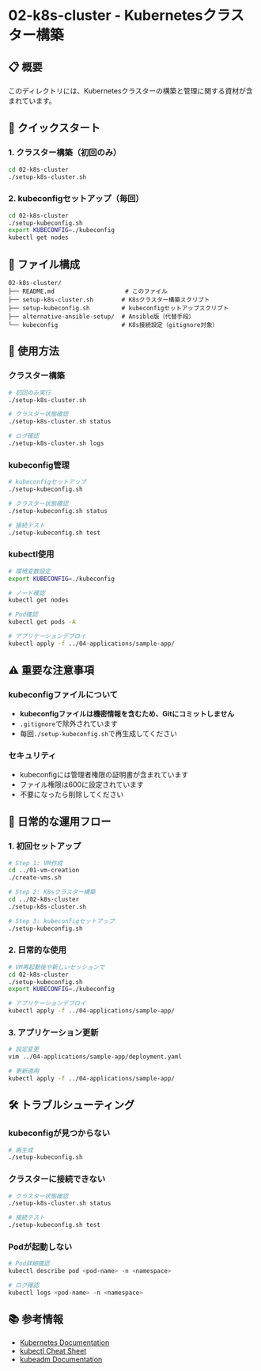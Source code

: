 # 02-k8s-cluster - Kubernetesクラスター構築

## 📋 概要

このディレクトリには、Kubernetesクラスターの構築と管理に関する資材が含まれています。

## 🚀 クイックスタート

### 1. クラスター構築（初回のみ）
```bash
cd 02-k8s-cluster
./setup-k8s-cluster.sh
```

### 2. kubeconfigセットアップ（毎回）
```bash
cd 02-k8s-cluster
./setup-kubeconfig.sh
export KUBECONFIG=./kubeconfig
kubectl get nodes
```

## 📁 ファイル構成

```
02-k8s-cluster/
├── README.md                    # このファイル
├── setup-k8s-cluster.sh        # K8sクラスター構築スクリプト
├── setup-kubeconfig.sh         # kubeconfigセットアップスクリプト
├── alternative-ansible-setup/  # Ansible版（代替手段）
└── kubeconfig                  # K8s接続設定（gitignore対象）
```

## 🔧 使用方法

### クラスター構築
```bash
# 初回のみ実行
./setup-k8s-cluster.sh

# クラスター状態確認
./setup-k8s-cluster.sh status

# ログ確認
./setup-k8s-cluster.sh logs
```

### kubeconfig管理
```bash
# kubeconfigセットアップ
./setup-kubeconfig.sh

# クラスター状態確認
./setup-kubeconfig.sh status

# 接続テスト
./setup-kubeconfig.sh test
```

### kubectl使用
```bash
# 環境変数設定
export KUBECONFIG=./kubeconfig

# ノード確認
kubectl get nodes

# Pod確認
kubectl get pods -A

# アプリケーションデプロイ
kubectl apply -f ../04-applications/sample-app/
```

## ⚠️ 重要な注意事項

### kubeconfigファイルについて
- **kubeconfigファイルは機密情報を含むため、Gitにコミットしません**
- `.gitignore`で除外されています
- 毎回`./setup-kubeconfig.sh`で再生成してください

### セキュリティ
- kubeconfigには管理者権限の証明書が含まれています
- ファイル権限は600に設定されています
- 不要になったら削除してください

## 🔄 日常的な運用フロー

### 1. 初回セットアップ
```bash
# Step 1: VM作成
cd ../01-vm-creation
./create-vms.sh

# Step 2: K8sクラスター構築
cd ../02-k8s-cluster
./setup-k8s-cluster.sh

# Step 3: kubeconfigセットアップ
./setup-kubeconfig.sh
```

### 2. 日常的な使用
```bash
# VM再起動後や新しいセッションで
cd 02-k8s-cluster
./setup-kubeconfig.sh
export KUBECONFIG=./kubeconfig

# アプリケーションデプロイ
kubectl apply -f ../04-applications/sample-app/
```

### 3. アプリケーション更新
```bash
# 設定変更
vim ../04-applications/sample-app/deployment.yaml

# 更新適用
kubectl apply -f ../04-applications/sample-app/
```

## 🛠️ トラブルシューティング

### kubeconfigが見つからない
```bash
# 再生成
./setup-kubeconfig.sh
```

### クラスターに接続できない
```bash
# クラスター状態確認
./setup-k8s-cluster.sh status

# 接続テスト
./setup-kubeconfig.sh test
```

### Podが起動しない
```bash
# Pod詳細確認
kubectl describe pod <pod-name> -n <namespace>

# ログ確認
kubectl logs <pod-name> -n <namespace>
```

## 📚 参考情報

- [Kubernetes Documentation](https://kubernetes.io/docs/)
- [kubectl Cheat Sheet](https://kubernetes.io/docs/reference/kubectl/cheatsheet/)
- [kubeadm Documentation](https://kubernetes.io/docs/setup/production-environment/tools/kubeadm/)